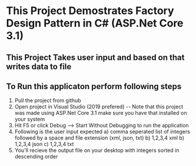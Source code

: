 # This Project Demostrates Factory Design Pattern in C# (ASP.Net Core 3.1)

## This Project Takes user input and based on that writes data to file

## To Run this applicaton perform following steps

1. Pull the project from github
2. Open project in Visual Studio (2019 prefered)
 -- Note that this project was made using ASP.Net Core 3.1 make sure you have that installed on your system
3. Hit F5 or click Debug --> Start Without Debugging to run the application
4. Following is the user input expected
  a) comma seperated list of integers followed by a space and file extension (xml, json, txt)
  b) 1,2,3,4 xml
  b) 1,2,3,4 json
  c) 1,2,3,4 txt
5. You'll recieve the output file on your desktop with integers sorted in descending order
